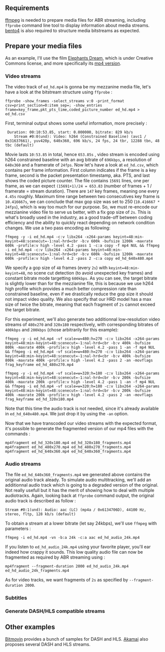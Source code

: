 ## Requirements

[ffmpeg](https://www.ffmpeg.org/download.html) is needed to prepare media files for ABR streaming, including `ffprobe` command line tool to display information about media streams.
[bento4](https://www.bento4.com/downloads/) is also required to structure media bitstreams as expected. 
## Prepare your media files

As an example, I'll use the film [Elephants Dream](https://orange.blender.org/), which is under Creative Commons license, and more specifically its [mp4 version](http://ia600209.us.archive.org/20/items/ElephantsDream/ed_hd.mp4).

### Video streams
The video track of `ed_hd.mp4` is gonna be my mezzanine media file, let's have a look at the bitstream structure using `ffprobe` :

```
ffprobe -show_frames -select_streams v:0 -print_format csv=print_section=0:item_sep=; -show_entries frame=key_frame,pkt_pts_time,coded_picture_number ed_hd.mp4 > ed_hd.csv
```

First, terminal output shows some useful information, more precisely :

```
 Duration: 00:10:53.85, start: 0.000000, bitrate: 829 kb/s
    Stream #0:0(und): Video: h264 (Constrained Baseline) (avc1 / 0x31637661), yuv420p, 640x360, 696 kb/s, 24 fps, 24 tbr, 12288 tbn, 48 tbc (default)
```

Movie lasts `10:53.85` in total, hence `653.85s` , video stream is encoded using h264 constrained baseline with an avg bitrate of `696kbps`, a resolution of `640x360` and a framerate of `24fps`. Now let's have a look at `ed_hd.csv`, which contains per frame information. First column indicates if the frame is a key frame, second is the packet presentation timestamp, aka. PTS, and last shows the coded picture counter. The file contains `15691` lines, one per frame, as we can expect `(15691+1)/24 = 653.83` (number of frames + 1 / framerate = stream duration). There are `147` key frames, meaning one every `4.45s` roughly. Maximum time range between two consecutives key frame is `10.416667s`, we can conclude that max gop size was set to 250 (`10.416667 * 24fps`), which is way too much for our purpose. So, we must re-encode our mezzianine video file to serve us better, with a fix gop size of `2s`. This is what's broadly used in the industry, as a good trade-off between coding efficiency and the ability to quickly react depending on network condition changes. We use a two pass encoding as following:

```
ffmpeg -y -i ed_hd.mp4 -c:v libx264 -x264-params keyint=48:min-keyint=48:scenecut=-1:nal-hrd=cbr -b:v 600k -bufsize 1200k -maxrate 600k -profile:v high -level 4.2 -pass 1 -c:a copy -f mp4 NUL && ffmpeg -i ed_hd.mp4 -c:v libx264 -x264-params keyint=48:min-keyint=48:scenecut=-1:nal-hrd=cbr -b:v 600k -bufsize 1200k -maxrate 600k -profile:v high -level 4.2 -pass 2 -c:a copy ed_hd_640x480.mp4
```

We specify a gop size of `48` frames (every `2s`) with `keyint=48:min-keyint=48`, no scene cut detection (to avoid unexpected key frames) and constant bitrate mode targetting `600kbps`. As you can see, the target bitrate is slightly lower than for the mezzianine file, this is because we use h264 high profile which provides a much better compression rate than constrained baseline, even if we drastically reduce the gop size it should not impact video quality. We also specify that our HRD model has a max size of twice the bitrate, meaning that each fragment of `2s` cannot exceed the target bitrate.

For this experiment, we'll also generate two additionnal low-resolution video streams of `480x270` and `320x180` respectively, with corresponding bitrates of `400kbps` and `200kbps` (chose arbitrarily for this example):

```
ffmpeg -y -i ed_hd.mp4 -vf scale=w=480:h=270 -c:v libx264 -x264-params keyint=48:min-keyint=48:scenecut=-1:nal-hrd=cbr -b:v 400k -bufsize 800k -maxrate 400k -profile:v high -level 4.2 -pass 1 -an -f mp4 NUL && ffmpeg -i ed_hd.mp4 -vf scale=w=480:h=270 -c:v libx264 -x264-params keyint=48:min-keyint=48:scenecut=-1:nal-hrd=cbr -b:v 400k -bufsize 800k -maxrate 400k -profile:v high -level 4.2 -pass 2 -an -movflags frag_keyframe ed_hd_480x270.mp4
```

```
ffmpeg -y -i ed_hd.mp4 -vf scale=w=320:h=180 -c:v libx264 -x264-params keyint=48:min-keyint=48:scenecut=-1:nal-hrd=cbr -b:v 200k -bufsize 400k -maxrate 200k -profile:v high -level 4.2 -pass 1 -an -f mp4 NUL && ffmpeg -i ed_hd.mp4 -vf scale=w=320:h=180 -c:v libx264 -x264-params keyint=48:min-keyint=48:scenecut=-1:nal-hrd=cbr -b:v 200k -bufsize 400k -maxrate 200k -profile:v high -level 4.2 -pass 2 -an -movflags frag_keyframe ed_hd_320x180.mp4
```

Note that this time the audio track is not needed, since it's already available in `ed_hd_640x480.mp4`. We just drop it by using the `-an` option.

Now that we have transcoded our video streams with the expected format, it's possible to generate the fragmented version of our mp4 files with the commands :

```
mp4fragment ed_hd_320x180.mp4 ed_hd_320x180_fragments.mp4
mp4fragment ed_hd_480x270.mp4 ed_hd_480x270_fragments.mp4
mp4fragment ed_hd_640x360.mp4 ed_hd_640x360_fragments.mp4
```

### Audio streams

The file `ed_hd_640x360_fragments.mp4` we generated above contains the original audio track aleady. To simulate audio multitracking, we'll add an additionnal audio track which is going to a degraded version of the original. Not really usefull but it has the merit of showing how to deal with multiple audiotracks. Again, looking back at `ffprobe` command output, the original audio track is described as follow :

```
Stream #0:1(und): Audio: aac (LC) (mp4a / 0x6134706D), 44100 Hz, stereo, fltp, 128 kb/s (default)
```

To obtain a stream at a lower bitrate (let say 24kbps), we'll use `ffmpeg` with parameters :

```
ffmpeg -i ed_hd.mp4 -vn -b:a 24k -c:a aac ed_hd_audio_24k.mp4
```

If you listen to `ed_hd_audio_24k.mp4` using your favorite player, you'll ear indeed how crappy it sounds. This low quality audio file can now be fragmented as required by ABR streaming using :

```
mp4fragment --fragment-duration 2000 ed_hd_audio_24k.mp4 ed_hd_audio_24k_fragments.mp4
```

As for video tracks, we want fragments of `2s` as specified by `--fragment-duration 2000`.

### Subtitles

### Generate DASH/HLS compatible streams



## Other examples

[Bitmovin](https://bitmovin.com/mpeg-dash-hls-examples-sample-streams/) provides a bunch of samples for DASH and HLS.
[Akamai](http://players.akamai.com) also proposes several DASH and HLS streams.